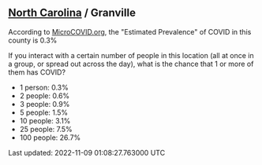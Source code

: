 
## [North Carolina](/united-states/north-carolina) / Granville

According to [MicroCOVID.org](http://microcovid.org),
the "Estimated Prevalence" of COVID in this county is 0.3%

If you interact with a certain number of people in this location
(all at once in a group, or spread out across the day), what is the chance that
1 or more of them has COVID?

- 1 person: 0.3%
- 2 people: 0.6%
- 3 people: 0.9%
- 5 people: 1.5%
- 10 people: 3.1%
- 25 people: 7.5%
- 100 people: 26.7%

Last updated: 2022-11-09 01:08:27.763000 UTC
